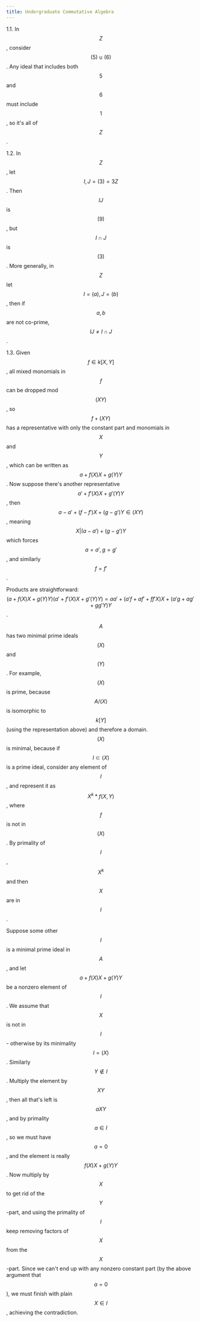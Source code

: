 ```yaml
---
title: Undergraduate Commutative Algebra
---
```

<head>
    <script type="text/javascript"
            src="http://cdn.mathjax.org/mathjax/latest/MathJax.js?config=TeX-AMS-MML_HTMLorMML">
    </script>
</head>

1.1. In $$Z$$, consider $$(5) \cup (6)$$. Any ideal that includes both $$5$$ and $$6$$ must
include $$1$$, so it's all of $$Z$$.

1.2. In $$Z$$, let $$I,J = (3) = 3Z$$. Then $$IJ$$ is $$(9)$$, but $$I \cap J$$ is $$(3)$$. More generally,
in $$Z$$ let $$I = (a), J = (b)$$, then if $$a,b$$ are not co-prime, $$IJ \ne I\cap J$$.

1.3. Given $$f \in k[X,Y]$$, all mixed monomials in $$f$$ can be dropped mod $$(XY)$$, so $$f+(XY)$$ has
a representative with only the constant part and monomials in $$X$$ and $$Y$$, which can be written as
$$a + f(X)X + g(Y)Y$$. Now suppose there's another representative $$a' + f'(X)X + g'(Y)Y$$, then 
$$a-a' + (f-f')X + (g-g')Y \in (XY)$$, meaning $$X | (a-a') + (g-g')Y$$ which forces $$a=a', g=g'$$, and similarly $$f=f'$$.

Products are straightforward: $$(a + f(X)X + g(Y)Y)(a'+f'(X)X+g'(Y)Y) = aa' + (a'f+af'+ff'X)X + (a'g + ag' + gg'Y)Y$$.

$$A$$ has two minimal  prime ideals $$(X)$$ and $$(Y)$$. For example, $$(X)$$ is prime, because $$A/(X)$$ is isomorphic to $$k[Y]$$
(using the representation above) and therefore a domain. $$(X)$$ is minimal, because if $$I \subset (X)$$ is a prime ideal, consider
any element of $$I$$, and represent it as $$X^k*f(X,Y)$$, where $$f$$ is not in $$(X)$$. By primality of $$I$$, $$X^k$$ and then $$X$$
are in $$I$$.

Suppose some other $$I$$ is a minimal prime ideal in $$A$$, and let $$a+f(X)X+g(Y)Y$$ be a nonzero element of $$I$$. We assume that
$$X$$ is not in $$I$$ - otherwise by its minimality $$I=(X)$$. Similarly $$Y \notin I$$. Multiply the element by $$XY$$, then all that's left
is $$aXY$$, and by primality $$a \in I$$, so we must have $$a=0$$, and the element is really $$f(X)X+g(Y)Y$$. Now multiply by $$X$$
to get rid of the $$Y$$-part, and using the primality of $$I$$ keep removing factors of $$X$$ from the $$X$$-part. Since we can't end up
with any nonzero constant part (by the above argument that $$a=0$$), we must finish with plain $$X \in I$$, achieving the contradiction.

